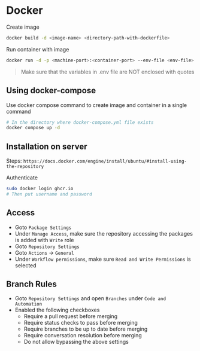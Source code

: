 # Docker

Create image
```sh
docker build -d <image-name> <directory-path-with-dockerfile>
```

Run container with image
```sh
docker run -d -p <machine-port>:<container-port> --env-file <env-file> --name <container-name>
```

> Make sure that the variables in .env file are NOT enclosed with quotes

## Using docker-compose

Use docker compose command to create image and container in a single command
```sh
# In the directory where docker-compose.yml file exists
docker compose up -d
```

## Installation on server

Steps: `https://docs.docker.com/engine/install/ubuntu/#install-using-the-repository`

Authenticate

```sh
sudo docker login ghcr.io
# Then put username and password
```


## Access

- Goto `Package Settings`
- Under `Manage Access`, make sure the repository accessing the packages is added with `Write` role
- Goto `Repository Settings`
- Goto `Actions` -> `General`
- Under `Workflow permissions`, make sure `Read and Write Permissions` is selected


## Branch Rules
- Goto `Repository Settings` and open `Branches` under `Code and Automation`
- Enabled the following checkboxes
  - Require a pull request before merging
  - Require status checks to pass before merging
  - Require branches to be up to date before merging
  - Require conversation resolution before merging
  - Do not allow bypassing the above settings
